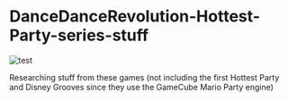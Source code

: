 # DanceDanceRevolution-Hottest-Party-series-stuff

![test](https://github.com/user-attachments/assets/7740558c-88a3-44a4-b421-1af92ec81900)

Researching stuff from these games (not including the first Hottest Party and Disney Grooves since they use the GameCube Mario Party engine) 
